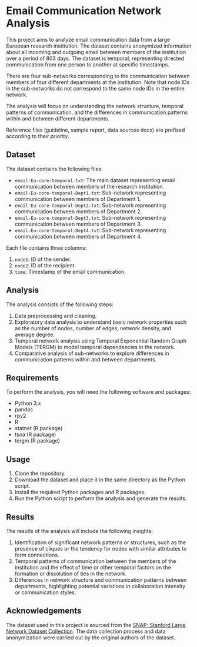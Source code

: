 # Email Communication Network Analysis

This project aims to analyze email communication data from a large European research institution. The dataset contains anonymized information about all incoming and outgoing email between members of the institution over a period of 803 days. The dataset is temporal, representing directed communication from one person to another at specific timestamps.

There are four sub-networks corresponding to the communication between members of four different departments at the institution. Note that node IDs in the sub-networks do not correspond to the same node IDs in the entire network.

The analysis will focus on understanding the network structure, temporal patterns of communication, and the differences in communication patterns within and between different departments.

Reference files (guideline, sample report, data sources docx) are prefixed according to their priority.

## Dataset

The dataset contains the following files:

- `email-Eu-core-temporal.txt`: The main dataset representing email communication between members of the research institution.
- `email-Eu-core-temporal-Dept1.txt`: Sub-network representing communication between members of Department 1.
- `email-Eu-core-temporal-Dept2.txt`: Sub-network representing communication between members of Department 2.
- `email-Eu-core-temporal-Dept3.txt`: Sub-network representing communication between members of Department 3.
- `email-Eu-core-temporal-Dept4.txt`: Sub-network representing communication between members of Department 4.

Each file contains three columns:

1. `node1`: ID of the sender.
2. `node2`: ID of the recipient.
3. `time`: Timestamp of the email communication.

## Analysis

The analysis consists of the following steps:

1. Data preprocessing and cleaning.
2. Exploratory data analysis to understand basic network properties such as the number of nodes, number of edges, network density, and average degree.
3. Temporal network analysis using Temporal Exponential Random Graph Models (TERGM) to model temporal dependencies in the network.
4. Comparative analysis of sub-networks to explore differences in communication patterns within and between departments.

## Requirements

To perform the analysis, you will need the following software and packages:

- Python 3.x
- pandas
- rpy2
- R
- statnet (R package)
- tsna (R package)
- tergm (R package)

## Usage

1. Clone the repository.
2. Download the dataset and place it in the same directory as the Python script.
3. Install the required Python packages and R packages.
4. Run the Python script to perform the analysis and generate the results.

## Results

The results of the analysis will include the following insights:

1. Identification of significant network patterns or structures, such as the presence of cliques or the tendency for nodes with similar attributes to form connections.
2. Temporal patterns of communication between the members of the institution and the effect of time or other temporal factors on the formation or dissolution of ties in the network.
3. Differences in network structure and communication patterns between departments, highlighting potential variations in collaboration intensity or communication styles.

## Acknowledgements

The dataset used in this project is sourced from the [SNAP: Stanford Large Network Dataset Collection](https://snap.stanford.edu/data/email-Eu-core-temporal.html). The data collection process and data anonymization were carried out by the original authors of the dataset.